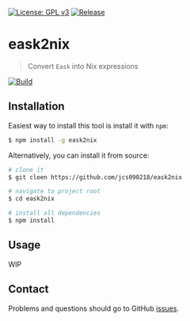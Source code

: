 [![License: GPL v3](https://img.shields.io/badge/License-GPL%20v3-green.svg)](https://www.gnu.org/licenses/gpl-3.0)
[![Release](https://img.shields.io/github/release/jcs090218/eask2nix.svg?logo=github)](https://github.com/jcs090218/eask2nix/releases/latest)

# eask2nix
> Convert `Eask` into Nix expressions

[![Build](https://github.com/jcs090218/eask2nix/actions/workflows/build.yml/badge.svg)](https://github.com/jcs090218/eask2nix/actions/workflows/build.yml)

## Installation

Easiest way to install this tool is install it with `npm`:

```sh
$ npm install -g eask2nix
```

Alternatively, you can install it from source:

```sh
# clone it
$ git cloen https://github.com/jcs090218/eask2nix

# navigate to project root
$ cd eask2nix

# install all dependencies
$ npm install
```

## Usage

WIP

## Contact

Problems and questions should go to GitHub [issues](https://github.com/jcs090218/eask2nix/issues).
